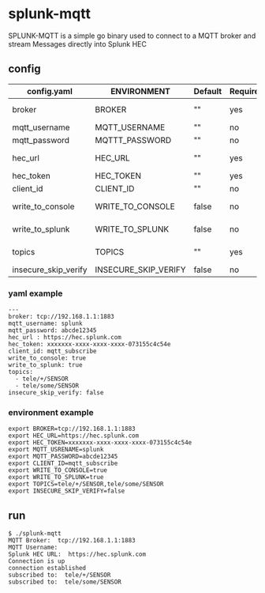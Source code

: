 # splunk-mqtt
SPLUNK-MQTT is a simple go binary used to connect to a MQTT broker and stream Messages directly into Splunk HEC

## config
|  config.yaml | ENVIRONMENT  |  Default |  Required | Description |
|---|---|---|---|---|
| broker  | BROKER  |  "" | yes  | MQTT Broker URL. tcp://192.168.1.1:1883  |
| mqtt_username  | MQTT_USERNAME  |  "" | no  | MQTT Username |
| mqtt_password  | MQTTT_PASSWORD  |  "" | no  | MQTT Passowrd  |
| hec_url  | HEC_URL  |  "" | yes | Splunk HEC URL. https://hec.splunk.com   |
| hec_token  | HEC_TOKEN  | ""  |  yes | Splunk HEC token  |
| client_id  | CLIENT_ID  | ""  |  no | MQTT Client ID  |
| write_to_console  |  WRITE_TO_CONSOLE |  false |  no | Write received MQTT messages to console  |
| write_to_splunk  |  WRITE_TO_SPLUNK | false | no  | Write received MQTT messaged to splunk  |
| topics  | TOPICS  |  "" |  yes |  List of MQTT Topics to subscribe |
| insecure_skip_verify  | INSECURE_SKIP_VERIFY  | false  | no  | Skip TLS Verification  |

### yaml example
```
---
broker: tcp://192.168.1.1:1883
mqtt_username: splunk
mqtt_password: abcde12345
hec_url : https://hec.splunk.com
hec_token: xxxxxxx-xxxx-xxxx-xxxx-073155c4c54e
client_id: mqtt_subscribe
write_to_console: true
write_to_splunk: true
topics:
  - tele/+/SENSOR
  - tele/some/SENSOR
insecure_skip_verify: false

```
### environment example
```
export BROKER=tcp://192.168.1.1:1883
export HEC_URL=https://hec.splunk.com
export HEC_TOKEN=xxxxxxx-xxxx-xxxx-xxxx-073155c4c54e
export MQTT_USRENAME=splunk
export MQTT_PASSWORD=abcde12345
export CLIENT_ID=mqtt_subscribe
export WRITE_TO_CONSOLE=true
export WRITE_TO_SPLUNK=true
export TOPICS=tele/+/SENSOR,tele/some/SENSOR
export INSECURE_SKIP_VERIFY=false
```
## run
```
$ ./splunk-mqtt
MQTT Broker:  tcp://192.168.1.1:1883
MQTT Username:  
Splunk HEC URL:  https://hec.splunk.com
Connection is up
connection established
subscribed to:  tele/+/SENSOR
subscribed to:  tele/some/SENSOR
```